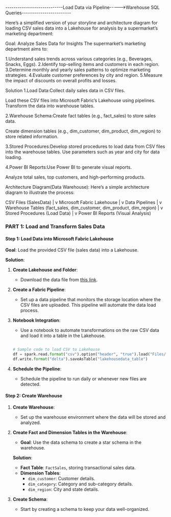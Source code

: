 ----------------------------Load Data via Pipeline----->Warehouse SQL Queries------------------------

Here’s a simplified version of your storyline and architecture diagram for loading CSV sales data into a Lakehouse for analysis by a supermarket’s marketing department:

Goal: Analyze Sales Data for Insights
The supermarket’s marketing department aims to:

1.Understand sales trends across various categories (e.g., Beverages, Snacks, Eggs).
2.Identify top-selling items and customers in each region.
3.Determine monthly and yearly sales patterns to optimize marketing strategies.
4.Evaluate customer preferences by city and region.
5.Measure the impact of discounts on overall profits and losses.

Solution
1.Load Data:Collect daily sales data in CSV files.

Load these CSV files into Microsoft Fabric’s Lakehouse using pipelines.
Transform the data into warehouse tables.

2.Warehouse Schema:Create fact tables (e.g., fact_sales) to store sales data.

Create dimension tables (e.g., dim_customer, dim_product, dim_region) to store related information.

3.Stored Procedures:Develop stored procedures to load data from CSV files into the warehouse tables.
Use parameters such as year and city for data loading.

4.Power BI Reports:Use Power BI to generate visual reports.

Analyze total sales, top customers, and high-performing products.

Architecture Diagram(Data Warehouse):
Here’s a simple architecture diagram to illustrate the process:

CSV Files (SalesData)
        |
        v
Microsoft Fabric Lakehouse
        |
        v
Data Pipelines
        |
        v
Warehouse Tables (fact_sales, dim_customer, dim_product, dim_region)
        |
        v
Stored Procedures (Load Data)
        |
        v
Power BI Reports (Visual Analysis)

 ### PART 1: Load and Transform Sales Data

#### Step 1: Load Data into Microsoft Fabric Lakehouse

**Goal**: Load the provided CSV file (sales data) into a Lakehouse.

**Solution**:

1. **Create Lakehouse and Folder**:
   - Download the data file from [this link](https://raw.githubusercontent.com/mofaizal/microsoft_fabric_playground/refs/heads/main/dataset/sales_data_05092024.csv).

2. **Create a Fabric Pipeline**:
   - Set up a data pipeline that monitors the storage location where the CSV files are uploaded. This pipeline will automate the data load process.

3. **Notebook Integration**:
   - Use a notebook to automate transformations on the raw CSV data and load it into a table in the Lakehouse.

   ```python

   # Sample code to load CSV to Lakehouse
   df = spark.read.format("csv").option("header", "true").load("Files/data/*.csv")
   df.write.format("delta").saveAsTable("lakehousedata_table")
   ```

4. **Schedule the Pipeline**:
   - Schedule the pipeline to run daily or whenever new files are detected.

#### Step 2: Create Warehouse

1. **Create Warehouse**:
   - Set up the warehouse environment where the data will be stored and analyzed.

2. **Create Fact and Dimension Tables in the Warehouse**:
   - **Goal**: Use the data schema to create a star schema in the warehouse.

   **Solution**:
   - **Fact Table**: `FactSales`, storing transactional sales data.
   - **Dimension Tables**:
     - `dim_customer`: Customer details.
     - `dim_category`: Category and sub-category details.
     - `dim_region`: City and state details.

3. **Create Schema**:
   - Start by creating a schema to keep your data well-organized.

                      